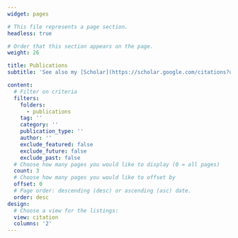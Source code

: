 ```yaml
---
widget: pages

# This file represents a page section.
headless: true

# Order that this section appears on the page.
weight: 26

title: Publications
subtitle: 'See also my [Scholar](https://scholar.google.com/citations?user=DqjNQTgAAAAJ&hl=en) profile'

content:
  # Filter on criteria
  filters:
    folders:
      - publications
    tag: ''
    category: ''
    publication_type: ''
    author: ''
    exclude_featured: false
    exclude_future: false
    exclude_past: false
  # Choose how many pages you would like to display (0 = all pages)
  count: 3
  # Choose how many pages you would like to offset by
  offset: 0
  # Page order: descending (desc) or ascending (asc) date.
  order: desc
design:
  # Choose a view for the listings:
  view: citation
  columns: '2'
---
```

